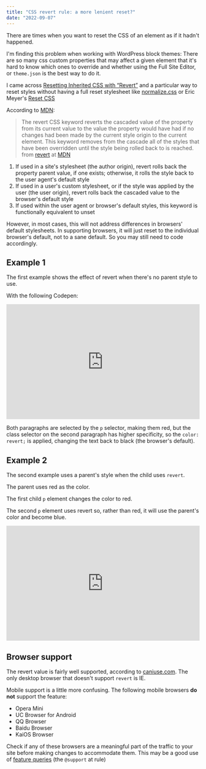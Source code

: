 ```yaml
---
title: "CSS revert rule: a more lenient reset?"
date: "2022-09-07"
---
```


There are times when you want to reset the CSS of an element as if it hadn't happened.

I'm finding this problem when working with WordPress block themes: There are so many css custom properties that may affect a given element that it's hard to know which ones to override and whether using the Full Site Editor, or `theme.json` is the best way to do it.

I came across [Resetting Inherited CSS with “Revert”](https://cloudfour.com/thinks/resetting-inherited-css-with-revert/) and a particular way to reset styles without having a full reset stylesheet like [normalize.css](https://necolas.github.io/normalize.css/) or Eric Meyer's [Reset CSS](https://meyerweb.com/eric/tools/css/reset/)

According to [MDN](https://developer.mozilla.org/en-US/docs/Web/CSS/revert):

> The revert CSS keyword reverts the cascaded value of the property from its current value to the value the property would have had if no changes had been made by the current style origin to the current element. This keyword removes from the cascade all of the styles that have been overridden until the style being rolled back to is reached. from [revert](https://developer.mozilla.org/en-US/docs/Web/CSS/revert) at [MDN](https://developer.mozilla.org/en-US/docs/)

1. If used in a site's stylesheet (the author origin), revert rolls back the property parent value, if one exists; otherwise, it rolls the style back to the user agent's default style
2. If used in a user's custom stylesheet, or if the style was applied by the user (the user origin), revert rolls back the cascaded value to the browser's default style
3. If used within the user agent or browser's default styles, this keyword is functionally equivalent to unset

However, in most cases, this will not address differences in browsers' default stylesheets. In supporting browsers, it will just reset to the individual browser's default, not to a sane default. So you may still need to code accordingly.

## Example 1

The first example shows the effect of revert when there's no parent style to use.

With the following Codepen:

<iframe height="300" style="width: 100%;" scrolling="no" title="Revert Example #1" src="https://codepen.io/caraya/embed/eYMQVPP?default-tab=css%2Cresult" frameborder="no" loading="lazy" allowtransparency="true" allowfullscreen="true">See the Pen <a href="https://codepen.io/caraya/pen/eYMQVPP"> Revert Example #1</a> by Carlos Araya (<a href="https://codepen.io/caraya">@caraya</a>) on <a href="https://codepen.io">CodePen</a>. </iframe>

Both paragraphs are selected by the `p` selector, making them red, but the class selector on the second paragraph has higher specificity, so the `color: revert;` is applied, changing the text back to black (the browser's default).

## Example 2

The second example uses a parent's style when the child uses `revert`.

The parent uses red as the color.

The first child `p` element changes the color to red.

The second `p` element uses revert so, rather than red, it will use the parent's color and become blue.

<iframe height="300" style="width: 100%;" scrolling="no" title="Revert Example #2" src="https://codepen.io/caraya/embed/WNzYMWd?default-tab=css%2Cresult" frameborder="no" loading="lazy" allowtransparency="true" allowfullscreen="true">See the Pen <a href="https://codepen.io/caraya/pen/WNzYMWd"> Revert Example #2</a> by Carlos Araya (<a href="https://codepen.io/caraya">@caraya</a>) on <a href="https://codepen.io">CodePen</a>. </iframe>

## Browser support

The revert value is fairly well supported, according to [caniuse.com](https://caniuse.com/css-revert-value). The only desktop browser that doesn't support `revert` is IE.

Mobile support is a little more confusing. The following mobile browsers **do not** support the feature:

- Opera Mini
- UC Browser for Android
- QQ Browser
- Baidu Browser
- KaiOS Browser

Check if any of these browsers are a meaningful part of the traffic to your site before making changes to accommodate them. This may be a good use of [feature queries](https://developer.mozilla.org/en-US/docs/Web/CSS/CSS_Conditional_Rules/Using_Feature_Queries) (the `@support` at rule)
